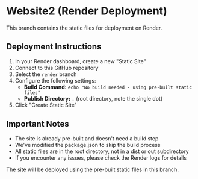 # Website2 (Render Deployment)

This branch contains the static files for deployment on Render.

## Deployment Instructions

1. In your Render dashboard, create a new "Static Site"
2. Connect to this GitHub repository
3. Select the `render` branch
4. Configure the following settings:
   - **Build Command:** `echo "No build needed - using pre-built static files"`
   - **Publish Directory:** `.` (root directory, note the single dot)
5. Click "Create Static Site"

## Important Notes

- The site is already pre-built and doesn't need a build step
- We've modified the package.json to skip the build process
- All static files are in the root directory, not in a dist or out subdirectory
- If you encounter any issues, please check the Render logs for details

The site will be deployed using the pre-built static files in this branch.

